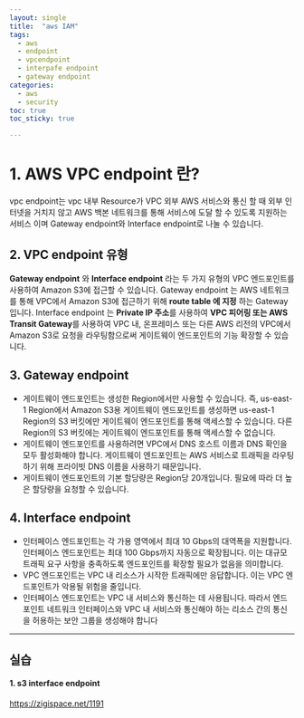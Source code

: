 ```yaml
---
layout: single
title:  "aws IAM"
tags:
  - aws
  - endpoint
  - vpcendpoint
  - interpafe endpoint
  - gateway endpoint
categories:
  - aws
  - security
toc: true
toc_sticky: true

---
```


# 1. AWS VPC endpoint 란?
vpc endpoint는 vpc 내부 Resource가 VPC 외부 AWS 서비스와 통신 할 때 외부 인터넷을 거치지 않고 AWS 백본 네트워크를 통해 서비스에 도달 할 수 있도록 지원하는 서비스 이며 Gateway endpoint와 Interface endpoint로 나눌 수 있습니다.

## 2. VPC endpoint 유형
**Gateway endpoint** 와 **Interface endpoint** 라는 두 가지 유형의 VPC 엔드포인트를 사용하여 Amazon S3에 접근할 수 있습니다. Gateway endpoint 는 AWS 네트워크를 통해 VPC에서 Amazon S3에 접근하기 위해 **route table 에 지정** 하는 Gateway 입니다. Interface endpoint 는 **Private IP 주소**를 사용하여 **VPC 피어링 또는 AWS Transit Gateway**를 사용하여 VPC 내, 온프레미스 또는 다른 AWS 리전의 VPC에서 Amazon S3로 요청을 라우팅함으로써 게이트웨이 엔드포인트의 기능 확장할 수 있습니다.

## 3. Gateway endpoint
- 게이트웨이 엔드포인트는 생성한 Region에서만 사용할 수 있습니다. 즉, us-east-1 Region에서 Amazon S3용 게이트웨이 엔드포인트를 생성하면 us-east-1 Region의 S3 버킷에만 게이트웨이 엔드포인트를 통해 액세스할 수 있습니다. 다른 Region의 S3 버킷에는 게이트웨이 엔드포인트를 통해 액세스할 수 없습니다.
- 게이트웨이 엔드포인트를 사용하려면 VPC에서 DNS 호스트 이름과 DNS 확인을 모두 활성화해야 합니다. 게이트웨이 엔드포인트는 AWS 서비스로 트래픽을 라우팅하기 위해 프라이빗 DNS 이름을 사용하기 때문입니다.
- 게이트웨이 엔드포인트의 기본 할당량은 Region당 20개입니다. 필요에 따라 더 높은 할당량을 요청할 수 있습니다.

## 4. Interface endpoint
- 인터페이스 엔드포인트는 각 가용 영역에서 최대 10 Gbps의 대역폭을 지원합니다. 인터페이스 엔드포인트는 최대 100 Gbps까지 자동으로 확장됩니다. 이는 대규모 트래픽 요구 사항을 충족하도록 엔드포인트를 확장할 필요가 없음을 의미합니다.
- VPC 엔드포인트는 VPC 내 리소스가 시작한 트래픽에만 응답합니다. 이는 VPC 엔드포인트가 악용될 위험을 줄입니다.
- 인터페이스 엔드포인트는 VPC 내 서비스와 통신하는 데 사용됩니다. 따라서 엔드포인트 네트워크 인터페이스와 VPC 내 서비스와 통신해야 하는 리소스 간의 통신을 허용하는 보안 그룹을 생성해야 합니다

---

## 실습
#### 1. s3 interface endpoint

<mxfile host="app.diagrams.net" modified="2023-08-26T07:49:31.008Z" agent="Mozilla/5.0 (Macintosh; Intel Mac OS X 10_15_7) AppleWebKit/537.36 (KHTML, like Gecko) Chrome/116.0.0.0 Safari/537.36" etag="EzaVlOSwZoLYXGqv3rbj" version="21.3.2" type="github">
  <diagram name="페이지-1" id="Ubigl4BfTGSjSFXbpSqd">
    <mxGraphModel dx="1194" dy="610" grid="1" gridSize="10" guides="1" tooltips="1" connect="1" arrows="1" fold="1" page="1" pageScale="1" pageWidth="827" pageHeight="1169" math="0" shadow="0">
      <root>
        <mxCell id="0" />
        <mxCell id="1" parent="0" />
        <mxCell id="Li0bfwf8Ni7NL60AEftY-6" value="yuran vpc" style="points=[[0,0],[0.25,0],[0.5,0],[0.75,0],[1,0],[1,0.25],[1,0.5],[1,0.75],[1,1],[0.75,1],[0.5,1],[0.25,1],[0,1],[0,0.75],[0,0.5],[0,0.25]];outlineConnect=0;gradientColor=none;html=1;whiteSpace=wrap;fontSize=12;fontStyle=0;container=1;pointerEvents=0;collapsible=0;recursiveResize=0;shape=mxgraph.aws4.group;grIcon=mxgraph.aws4.group_vpc;strokeColor=#248814;fillColor=none;verticalAlign=top;align=left;spacingLeft=30;fontColor=#AAB7B8;dashed=0;" parent="1" vertex="1">
          <mxGeometry x="30" y="30" width="548.5" height="240" as="geometry" />
        </mxCell>
        <mxCell id="LuS5X9uhbVAc7QKGtAih-1" value="s3 gateway &lt;br&gt;endpoint" style="text;html=1;align=center;verticalAlign=middle;resizable=0;points=[];autosize=1;strokeColor=none;fillColor=none;" vertex="1" parent="Li0bfwf8Ni7NL60AEftY-6">
          <mxGeometry x="469.5" y="152" width="80" height="40" as="geometry" />
        </mxCell>
        <mxCell id="LuS5X9uhbVAc7QKGtAih-9" value="" style="sketch=0;outlineConnect=0;fontColor=#232F3E;gradientColor=none;fillColor=#B0084D;strokeColor=none;dashed=0;verticalLabelPosition=bottom;verticalAlign=top;align=center;html=1;fontSize=12;fontStyle=0;aspect=fixed;pointerEvents=1;shape=mxgraph.aws4.endpoint;" vertex="1" parent="Li0bfwf8Ni7NL60AEftY-6">
          <mxGeometry x="470.5" y="60" width="78" height="78" as="geometry" />
        </mxCell>
        <mxCell id="raUuo1lHQiTWlKniR-Hy-2" value="Private subnet" style="points=[[0,0],[0.25,0],[0.5,0],[0.75,0],[1,0],[1,0.25],[1,0.5],[1,0.75],[1,1],[0.75,1],[0.5,1],[0.25,1],[0,1],[0,0.75],[0,0.5],[0,0.25]];outlineConnect=0;gradientColor=none;html=1;whiteSpace=wrap;fontSize=12;fontStyle=0;container=1;pointerEvents=0;collapsible=0;recursiveResize=0;shape=mxgraph.aws4.group;grIcon=mxgraph.aws4.group_security_group;grStroke=0;strokeColor=#147EBA;fillColor=#E6F2F8;verticalAlign=top;align=left;spacingLeft=30;fontColor=#147EBA;dashed=0;" parent="1" vertex="1">
          <mxGeometry x="50" y="60" width="430" height="180" as="geometry" />
        </mxCell>
        <mxCell id="raUuo1lHQiTWlKniR-Hy-5" value="" style="outlineConnect=0;dashed=0;verticalLabelPosition=bottom;verticalAlign=top;align=center;html=1;shape=mxgraph.aws3.ec2;fillColor=#F58534;gradientColor=none;" parent="raUuo1lHQiTWlKniR-Hy-2" vertex="1">
          <mxGeometry x="130" y="51" width="76.5" height="93" as="geometry" />
        </mxCell>
        <mxCell id="raUuo1lHQiTWlKniR-Hy-4" value="" style="html=1;verticalAlign=bottom;labelBackgroundColor=none;endArrow=oval;endFill=0;endSize=8;rounded=0;" parent="raUuo1lHQiTWlKniR-Hy-2" target="raUuo1lHQiTWlKniR-Hy-6" edge="1">
          <mxGeometry width="160" relative="1" as="geometry">
            <mxPoint x="204" y="97" as="sourcePoint" />
            <mxPoint x="364" y="97" as="targetPoint" />
          </mxGeometry>
        </mxCell>
        <mxCell id="raUuo1lHQiTWlKniR-Hy-6" value="" style="sketch=0;outlineConnect=0;fontColor=#232F3E;gradientColor=none;fillColor=#3F8624;strokeColor=none;dashed=0;verticalLabelPosition=bottom;verticalAlign=top;align=center;html=1;fontSize=12;fontStyle=0;aspect=fixed;pointerEvents=1;shape=mxgraph.aws4.bucket;" parent="1" vertex="1">
          <mxGeometry x="650" y="115" width="75" height="78" as="geometry" />
        </mxCell>
        <mxCell id="LuS5X9uhbVAc7QKGtAih-2" value="yuran vpc" style="points=[[0,0],[0.25,0],[0.5,0],[0.75,0],[1,0],[1,0.25],[1,0.5],[1,0.75],[1,1],[0.75,1],[0.5,1],[0.25,1],[0,1],[0,0.75],[0,0.5],[0,0.25]];outlineConnect=0;gradientColor=none;html=1;whiteSpace=wrap;fontSize=12;fontStyle=0;container=1;pointerEvents=0;collapsible=0;recursiveResize=0;shape=mxgraph.aws4.group;grIcon=mxgraph.aws4.group_vpc;strokeColor=#248814;fillColor=none;verticalAlign=top;align=left;spacingLeft=30;fontColor=#AAB7B8;dashed=0;" vertex="1" parent="1">
          <mxGeometry x="30" y="310" width="560" height="240" as="geometry" />
        </mxCell>
        <mxCell id="LuS5X9uhbVAc7QKGtAih-3" value="" style="sketch=0;outlineConnect=0;fontColor=#232F3E;gradientColor=none;fillColor=#4D27AA;strokeColor=none;dashed=0;verticalLabelPosition=bottom;verticalAlign=top;align=center;html=1;fontSize=12;fontStyle=0;aspect=fixed;pointerEvents=1;shape=mxgraph.aws4.endpoints;" vertex="1" parent="LuS5X9uhbVAc7QKGtAih-2">
          <mxGeometry x="446" y="93" width="59" height="59" as="geometry" />
        </mxCell>
        <mxCell id="LuS5X9uhbVAc7QKGtAih-4" value="s3 interface&lt;br&gt;endpoint" style="text;html=1;align=center;verticalAlign=middle;resizable=0;points=[];autosize=1;strokeColor=none;fillColor=none;" vertex="1" parent="LuS5X9uhbVAc7QKGtAih-2">
          <mxGeometry x="432.5" y="152" width="90" height="40" as="geometry" />
        </mxCell>
        <mxCell id="LuS5X9uhbVAc7QKGtAih-11" value="" style="sketch=0;points=[[0,0,0],[0.25,0,0],[0.5,0,0],[0.75,0,0],[1,0,0],[0,1,0],[0.25,1,0],[0.5,1,0],[0.75,1,0],[1,1,0],[0,0.25,0],[0,0.5,0],[0,0.75,0],[1,0.25,0],[1,0.5,0],[1,0.75,0]];outlineConnect=0;fontColor=#232F3E;gradientColor=#945DF2;gradientDirection=north;fillColor=#5A30B5;strokeColor=#ffffff;dashed=0;verticalLabelPosition=bottom;verticalAlign=top;align=center;html=1;fontSize=12;fontStyle=0;aspect=fixed;shape=mxgraph.aws4.resourceIcon;resIcon=mxgraph.aws4.vpc_privatelink;" vertex="1" parent="LuS5X9uhbVAc7QKGtAih-2">
          <mxGeometry x="520" y="93" width="67" height="67" as="geometry" />
        </mxCell>
        <mxCell id="LuS5X9uhbVAc7QKGtAih-5" value="Private subnet" style="points=[[0,0],[0.25,0],[0.5,0],[0.75,0],[1,0],[1,0.25],[1,0.5],[1,0.75],[1,1],[0.75,1],[0.5,1],[0.25,1],[0,1],[0,0.75],[0,0.5],[0,0.25]];outlineConnect=0;gradientColor=none;html=1;whiteSpace=wrap;fontSize=12;fontStyle=0;container=1;pointerEvents=0;collapsible=0;recursiveResize=0;shape=mxgraph.aws4.group;grIcon=mxgraph.aws4.group_security_group;grStroke=0;strokeColor=#147EBA;fillColor=#E6F2F8;verticalAlign=top;align=left;spacingLeft=30;fontColor=#147EBA;dashed=0;" vertex="1" parent="1">
          <mxGeometry x="50" y="340" width="430" height="180" as="geometry" />
        </mxCell>
        <mxCell id="LuS5X9uhbVAc7QKGtAih-6" value="" style="outlineConnect=0;dashed=0;verticalLabelPosition=bottom;verticalAlign=top;align=center;html=1;shape=mxgraph.aws3.ec2;fillColor=#F58534;gradientColor=none;" vertex="1" parent="LuS5X9uhbVAc7QKGtAih-5">
          <mxGeometry x="130" y="51" width="76.5" height="93" as="geometry" />
        </mxCell>
        <mxCell id="LuS5X9uhbVAc7QKGtAih-7" value="" style="html=1;verticalAlign=bottom;labelBackgroundColor=none;endArrow=oval;endFill=0;endSize=8;rounded=0;" edge="1" parent="LuS5X9uhbVAc7QKGtAih-5" target="LuS5X9uhbVAc7QKGtAih-8">
          <mxGeometry width="160" relative="1" as="geometry">
            <mxPoint x="204" y="97" as="sourcePoint" />
            <mxPoint x="364" y="97" as="targetPoint" />
          </mxGeometry>
        </mxCell>
        <mxCell id="LuS5X9uhbVAc7QKGtAih-8" value="" style="sketch=0;outlineConnect=0;fontColor=#232F3E;gradientColor=none;fillColor=#3F8624;strokeColor=none;dashed=0;verticalLabelPosition=bottom;verticalAlign=top;align=center;html=1;fontSize=12;fontStyle=0;aspect=fixed;pointerEvents=1;shape=mxgraph.aws4.bucket;" vertex="1" parent="1">
          <mxGeometry x="650" y="395" width="75" height="78" as="geometry" />
        </mxCell>
        <mxCell id="LuS5X9uhbVAc7QKGtAih-12" value="private link" style="text;html=1;align=center;verticalAlign=middle;resizable=0;points=[];autosize=1;strokeColor=none;fillColor=none;" vertex="1" parent="1">
          <mxGeometry x="545" y="471" width="80" height="30" as="geometry" />
        </mxCell>
      </root>
    </mxGraphModel>
  </diagram>
</mxfile>



https://zigispace.net/1191